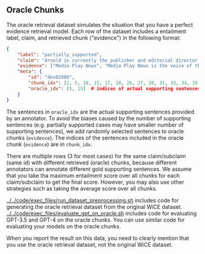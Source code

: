 ## Oracle Chunks

The oracle retrieval dataset simulates the situation that you have a perfect evidence retrieval model. Each row of the dataset includes a entailment label, claim, and retrieved chunk ("evidence") in the following format:

```json
{
    "label": "partially_supported",
    "claim": "Arnold is currently the publisher and editorial director of Media Play News, one of five Hollywood trades and the only one dedicated to the home entertainment sector.",
    "evidence": ["Media Play News", "Media Play News is the voice of the home entertainment industry.", "We reach major studios, independent suppliers, technology companies such as Microsoft and Roku and a growing number of distributors of digital content.", "Thomas K. Arnold, Publisher and Editorial Director, Media Play News:", "For more than 12 years he was the Publisher and Editorial Director of Home Media Magazine, the home entertainment industry's weekly trade publication.", "He joined Video Store Magazine, Home Media's predecessor, in 1991.", "She spearheaded the publication's reviews section, as well as aggressive coverage of the home video sales market.", "She also helped launch the magazine's Web site in 1996.", "In her position as editor-in-chief since 2006, she has spearheaded the launch of such projects as the daily blast, transmitted via email each day to readers, and Agent DVD, a consumer publication aimed at genre enthusiasts who attend Comic-Con International in San Diego.", "John Boezinger, Associate Publisher and Advertising Director, Media Play News:", "Before joining Home Media Magazine in September 2007 as an Account Executive, Boezinger worked for Advanstar Communications, Home Media Magazine's former parent company, for 10 years.", "He worked in sales management as well as in inside and outside sales for three different vertical industry groups: Automotive, Powersports and CRM.", "Boezinger graduated from the University of Michigan in Ann Arbor and has an MBA from California State University at Long Beach.", "As Executive Editor he oversees editorial production of our monthly print and digital editions and also has oversight of the market research department."],
    "meta": {
        "id": "dev02986",
        "chunk_idx": [2, 5, 10, 15, 17, 18, 26, 27, 28, 31, 33, 34, 35, 38],  # indices of sentences included in the chunk (including dummy sentences)
        "oracle_idx": [5, 15]  # indices of actual supporting sentences
    }
}
```

The sentences in `oracle_idx` are the actual supporting sentences provided by an annotator. To avoid the biases caused by the number of supporting sentences (e.g. partially supported cases may have smaller number of supporting sentences), we add randomly selected sentences to oracle chunks (`evidence`). The indices of the sentences included in the oracle chunk (`evidence`) are in `chunk_idx`.

There are multiple rows (3 for most cases) for the same claim/subclaim (same id) with different retrieved (oracle) chunks, because different annotators can annotate different gold supporting sentences. We assume that you take tha maximum entailment score over all chunks for each claim/subclaim to get the final score. However, you may also use other strategies such as taking the average score over all chunks.

[../../code/exec_files/run_dataset_preprocessing.sh](../../code/exec_files/run_dataset_preprocessing.sh) includes code for generating the oracle retrieval dataset from the original WiCE dataset. [../../code/exec_files/evaluate_gpt_on_oracle.sh](../../code/exec_files/evaluate_gpt_on_oracle.sh) includes code for evaluating GPT-3.5 and GPT-4 on the oracle chunks. You can use similar code for evaluating your models on the oracle chunks.

When you report the result on this data, you need to clearly mention that you use the oracle retrieval dataset, not the original WiCE dataset.
